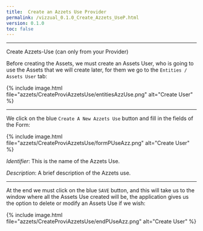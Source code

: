 ```yaml
---
title:  Create an Azzets Use Provider
permalink: /vizzual_0.1.0_Create_Azzets_UseP.html
version: 0.1.0
toc: false
---
```


***
Create Azzets-Use (can only from your Provider)

Before creating the Assets, we must create an Assets User, who is going to use the Assets that we will create later, for them we go to the `Entities / Assets User` tab:

{% include image.html file="azzets/CreateProviAzzetsUse/entitiesAzzUse.png" alt="Create User" %}  

***
We click on the blue `Create A New Azzets Use` button and fill in the fields of the Form:  

{% include image.html file="azzets/CreateProviAzzetsUse/formPUseAzz.png" alt="Create User" %}


*Identifier*: This is the name of the Azzets Use.  

*Description*: A brief description of the Azzets use.  
* * *


At the end we must click on the blue `SAVE` button, and this will take us to the window where all the Assets Use created will be, the application gives us the option to delete or modify an Assets Use if we wish:  

{% include image.html file="azzets/CreateProviAzzetsUse/endPUseAzz.png" alt="Create User" %}
